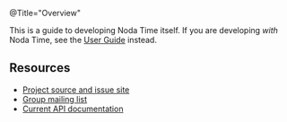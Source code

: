 @Title="Overview"

This is a guide to developing Noda Time itself. If you are developing
_with_ Noda Time, see the [User Guide][] instead.

Resources
---------

- [Project source and issue site][home]
- [Group mailing list][group]
- [Current API documentation][api]

[User Guide]: /userguide/
[home]: https://github.com/nodatime/nodatime
[group]: https://groups.google.com/group/noda-time
[api]: /unstable/api/
